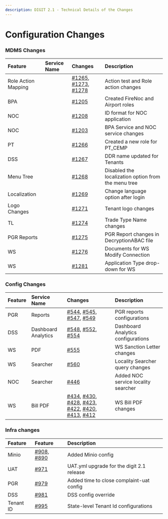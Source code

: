 ```yaml
---
description: DIGIT 2.1 - Technical Details of the Changes
---
```


# Configuration Changes

### MDMS Changes

| **Feature** | **Service Name** | **Changes** | **Description** |
| :--- | :--- | :--- | :--- |
| Role Action Mapping |  | [\#1265](https://github.com/egovernments/egov-mdms-data/pull/1265), [\#1273](https://github.com/egovernments/egov-mdms-data/pull/1273), [\#1278](https://github.com/egovernments/egov-mdms-data/pull/1278) | Action test and Role action changes |
| BPA |  | [\#1205](https://github.com/egovernments/egov-mdms-data/pull/1205) | Created FireNoc and Airport roles |
| NOC |  | [\#1208](https://github.com/egovernments/egov-mdms-data/pull/1208) | ID format for NOC application |
| NOC |  | [\#1203](https://github.com/egovernments/egov-mdms-data/pull/1203) | BPA Service and NOC service changes |
| PT |  | [\#1266](https://github.com/egovernments/egov-mdms-data/pull/1266) | Created a new role for PT\_CEMP |
| DSS |  | [\#1267](https://github.com/egovernments/egov-mdms-data/pull/1267) | DDR name updated for Tenants |
| Menu Tree |  | [\#1268](https://github.com/egovernments/egov-mdms-data/pull/1268) | Disabled the localization option from the menu tree |
| Localization |  | [\#1269](https://github.com/egovernments/egov-mdms-data/pull/1269) | Change language option after login |
| Logo Changes |  | [\#1271](https://github.com/egovernments/egov-mdms-data/pull/1271) | Tenant logo changes |
| TL |  | [\#1274](https://github.com/egovernments/egov-mdms-data/pull/1274) | Trade Type Name changes |
| PGR Reports |  | [\#1275](https://github.com/egovernments/egov-mdms-data/pull/1275) | PGR Report changes in DecryptionABAC file |
| WS |  | [\#1276](https://github.com/egovernments/egov-mdms-data/pull/1276) | Documents for WS Modify Connection |
| WS |  | [\#1281](https://github.com/egovernments/egov-mdms-data/pull/1281) | Application Type drop-down for WS |

### Config Changes

| **Feature** | **Service Name** | **Changes** | **Description** |
| :--- | :--- | :--- | :--- |
| PGR | Reports | [\#544](https://github.com/egovernments/configs/pull/544), [\#545](https://github.com/egovernments/configs/pull/545), [\#547](https://github.com/egovernments/configs/pull/547), [\#549](https://github.com/egovernments/configs/pull/549) | PGR reports configurations |
| DSS | Dashboard Analytics | [\#548](https://github.com/egovernments/configs/pull/548), [\#552](https://github.com/egovernments/configs/pull/552), [\#554](https://github.com/egovernments/configs/pull/554) | Dashboard Analytics configurations |
| WS | PDF | [\#555](https://github.com/egovernments/configs/pull/555) | WS Sanction Letter changes |
| WS | Searcher | [\#560](https://github.com/egovernments/configs/pull/560) | Locality Searcher query changes |
| NOC | Searcher | [\#446](https://github.com/egovernments/configs/pull/446) | Added NOC service locality searcher |
| WS | Bill PDF |  [\#434](https://github.com/egovernments/configs/pull/434), [\#430](https://github.com/egovernments/configs/pull/430), [\#428](https://github.com/egovernments/configs/pull/428), [\#423](https://github.com/egovernments/configs/pull/423), [\#422](https://github.com/egovernments/configs/pull/422), [\#420](https://github.com/egovernments/configs/pull/420), [\#413](https://github.com/egovernments/configs/pull/413), [\#412](https://github.com/egovernments/configs/pull/412) | WS Bill PDF changes |

### Infra changes

| **Feature** | **Feature** | **Description** |
| :--- | :--- | :--- |
| Minio | [\#908](https://github.com/egovernments/eGov-infraOps/pull/908), [\#890](https://github.com/egovernments/eGov-infraOps/pull/890) | Added Minio config |
| UAT | [\#971](https://github.com/egovernments/eGov-infraOps/pull/971) | UAT.yml upgrade for the digit 2.1 release |
| PGR | [\#979](https://github.com/egovernments/eGov-infraOps/pull/979) | Added time to close complaint-uat config |
| DSS | [\#981](https://github.com/egovernments/eGov-infraOps/pull/981) | DSS config override |
| Tenant ID | [\#995](https://github.com/egovernments/eGov-infraOps/pull/995) |  State-level Tenant Id configurations |

